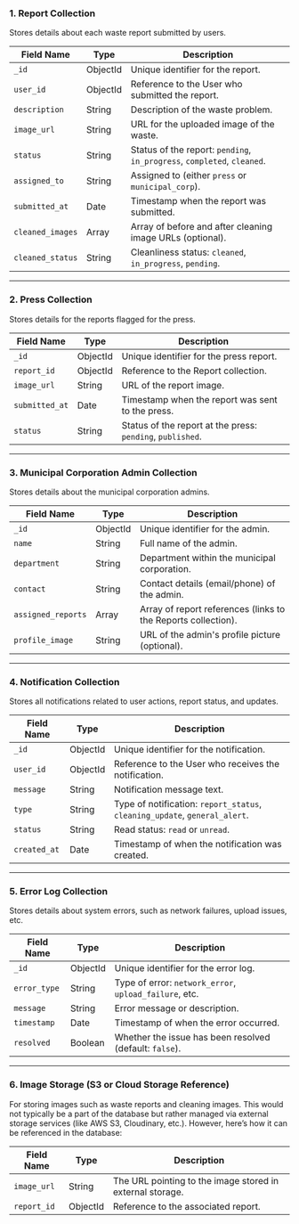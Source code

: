 

### **1. Report Collection**
Stores details about each waste report submitted by users.

| Field Name         | Type     | Description                                           |
|--------------------|----------|-------------------------------------------------------|
| `_id`              | ObjectId | Unique identifier for the report.                    |
| `user_id`          | ObjectId | Reference to the User who submitted the report.      |
| `description`      | String   | Description of the waste problem.                    |
| `image_url`        | String   | URL for the uploaded image of the waste.              |
| `status`           | String   | Status of the report: `pending`, `in_progress`, `completed`, `cleaned`. |
| `assigned_to`      | String   | Assigned to (either `press` or `municipal_corp`).     |
| `submitted_at`     | Date     | Timestamp when the report was submitted.             |
| `cleaned_images`   | Array    | Array of before and after cleaning image URLs (optional). |
| `cleaned_status`   | String   | Cleanliness status: `cleaned`, `in_progress`, `pending`. |

---

### **2. Press Collection**
Stores details for the reports flagged for the press.

| Field Name         | Type     | Description                                           |
|--------------------|----------|-------------------------------------------------------|
| `_id`              | ObjectId | Unique identifier for the press report.              |
| `report_id`        | ObjectId | Reference to the Report collection.                  |
| `image_url`        | String   | URL of the report image.                             |
| `submitted_at`     | Date     | Timestamp when the report was sent to the press.     |
| `status`           | String   | Status of the report at the press: `pending`, `published`. |

---

### **3. Municipal Corporation Admin Collection**
Stores details about the municipal corporation admins.

| Field Name         | Type     | Description                                           |
|--------------------|----------|-------------------------------------------------------|
| `_id`              | ObjectId | Unique identifier for the admin.                     |
| `name`             | String   | Full name of the admin.                               |
| `department`       | String   | Department within the municipal corporation.         |
| `contact`          | String   | Contact details (email/phone) of the admin.           |
| `assigned_reports` | Array    | Array of report references (links to the Reports collection). |
| `profile_image`    | String   | URL of the admin's profile picture (optional).        |

---

### **4. Notification Collection**
Stores all notifications related to user actions, report status, and updates.

| Field Name         | Type     | Description                                           |
|--------------------|----------|-------------------------------------------------------|
| `_id`              | ObjectId | Unique identifier for the notification.               |
| `user_id`          | ObjectId | Reference to the User who receives the notification.  |
| `message`          | String   | Notification message text.                            |
| `type`             | String   | Type of notification: `report_status`, `cleaning_update`, `general_alert`. |
| `status`           | String   | Read status: `read` or `unread`.                      |
| `created_at`       | Date     | Timestamp of when the notification was created.       |

---

### **5. Error Log Collection**
Stores details about system errors, such as network failures, upload issues, etc.

| Field Name         | Type     | Description                                           |
|--------------------|----------|-------------------------------------------------------|
| `_id`              | ObjectId | Unique identifier for the error log.                  |
| `error_type`       | String   | Type of error: `network_error`, `upload_failure`, etc. |
| `message`          | String   | Error message or description.                         |
| `timestamp`        | Date     | Timestamp of when the error occurred.                 |
| `resolved`         | Boolean  | Whether the issue has been resolved (default: `false`). |

---

### **6. Image Storage (S3 or Cloud Storage Reference)**
For storing images such as waste reports and cleaning images. This would not typically be a part of the database but rather managed via external storage services (like AWS S3, Cloudinary, etc.). However, here’s how it can be referenced in the database:

| Field Name         | Type     | Description                                           |
|--------------------|----------|-------------------------------------------------------|
| `image_url`        | String   | The URL pointing to the image stored in external storage. |
| `report_id`        | ObjectId | Reference to the associated report.                   |

